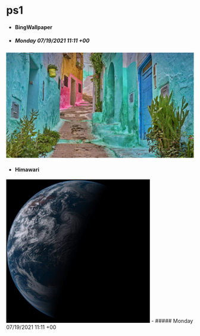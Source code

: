 # ps1
- #### BingWallpaper 

- ##### Monday 07/19/2021 11:11 +00
<img src="BingWallpaper/latest.jpg" width="700" height="auto" title="👉  BingWallpaper  👈">

- #### Himawari 
<img src="Himawari/latest.jpg" width="auto" height="386" title="👉  Himawari  👈">
- ##### Monday 07/19/2021 11:11 +00
